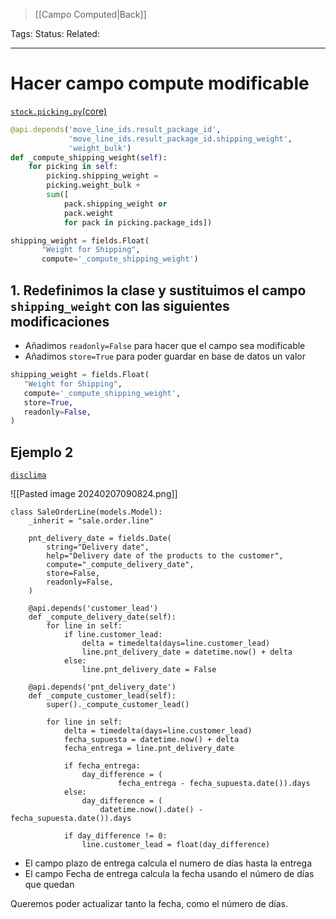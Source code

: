 > [[Campo Computed|Back]]

Tags: 
Status: 
Related: 

___

# Hacer campo compute modificable

[`stock.picking.py`(core)](https://github.com/OCA/OCB/blob/16.0/addons/delivery/models/stock_picking.py)

```python
@api.depends('move_line_ids.result_package_id',
			 'move_line_ids.result_package_id.shipping_weight',
			 'weight_bulk')  
def _compute_shipping_weight(self):  
    for picking in self:    
        picking.shipping_weight = 
        picking.weight_bulk + 
        sum([
			pack.shipping_weight or 
			pack.weight 
			for pack in picking.package_ids])

shipping_weight = fields.Float(
	   "Weight for Shipping",
	   compute='_compute_shipping_weight')
```

## 1. Redefinimos la clase y sustituimos el campo `shipping_weight` con las siguientes modificaciones
   
   - Añadimos `readonly=False` para hacer que el campo sea modificable
   - Añadimos `store=True` para poder guardar en base de datos un valor

```python
shipping_weight = fields.Float(
   "Weight for Shipping",
   compute='_compute_shipping_weight',
   store=True,
   readonly=False,
)
```


## Ejemplo 2

[`disclima`](https://github.com/puntsistemes/distech_odoo/pull/9/commits/58fb1f3a798af4cd31405238f39104e13857a908#diff-8f4223269b93d45f51d8bdd02a0810cbc4668201ac204eae30e9e4a16447cabb)

![[Pasted image 20240207090824.png]]

```pyhton
class SaleOrderLine(models.Model):  
    _inherit = "sale.order.line"  
  
    pnt_delivery_date = fields.Date(  
        string="Delivery date",  
        help="Delivery date of the products to the customer",  
        compute="_compute_delivery_date",  
        store=False,  
        readonly=False,  
    )  
  
    @api.depends('customer_lead')  
    def _compute_delivery_date(self):  
        for line in self:  
            if line.customer_lead:  
                delta = timedelta(days=line.customer_lead)  
                line.pnt_delivery_date = datetime.now() + delta  
            else:  
                line.pnt_delivery_date = False  
  
    @api.depends('pnt_delivery_date')  
    def _compute_customer_lead(self):  
        super()._compute_customer_lead()  
  
        for line in self:  
            delta = timedelta(days=line.customer_lead)  
            fecha_supuesta = datetime.now() + delta  
            fecha_entrega = line.pnt_delivery_date  
  
            if fecha_entrega:  
                day_difference = (  
                        fecha_entrega - fecha_supuesta.date()).days  
            else:  
                day_difference = (  
                    datetime.now().date() - fecha_supuesta.date()).days  
  
            if day_difference != 0:  
                line.customer_lead = float(day_difference)
```

- El campo plazo de entrega calcula el numero de días hasta la entrega
- El campo Fecha de entrega calcula la fecha usando el número de días que quedan

Queremos poder actualizar tanto la fecha, como el número de días.